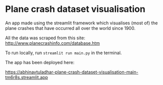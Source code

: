 # Plane crash dataset visualisation

An app made using the streamlit framework which visualises (most of) the plane crashes that 
have occurred all over the world since 1900.

All the data was scraped from this site: http://www.planecrashinfo.com/database.htm

To run locally, run `streamlit run main.py` in the terminal.

The app has been deployed here:

https://abhinavtuladhar-plane-crash-dataset-visualisation-main-tm6r8s.streamlit.app